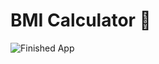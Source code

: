 
# BMI Calculator 💪


![Finished App](https://github.com/londonappbrewery/Images/blob/master/bmi-calc-demo.gif)


